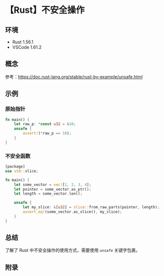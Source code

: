 # 【Rust】不安全操作

## 环境

- Rust 1.56.1
- VSCode 1.61.2

## 概念

参考：<https://doc.rust-lang.org/stable/rust-by-example/unsafe.html>  

## 示例

### 原始指针

```rust
fn main() {
    let raw_p: *const u32 = &10;
    unsafe {
        assert!(*raw_p == 10);
    }
}
```

### 不安全函数

```rust
[package]
use std::slice;

fn main() {
    let some_vector = vec![1, 2, 3, 4];
    let pointer = some_vector.as_ptr();
    let length = some_vector.len();

    unsafe {
        let my_slice: &[u32] = slice::from_raw_parts(pointer, length);
        assert_eq!(some_vector.as_slice(), my_slice);
    }
}
```

## 总结

了解了 Rust 中不安全操作的使用方式，需要使用 `unsafe` 关键字包裹。

## 附录
